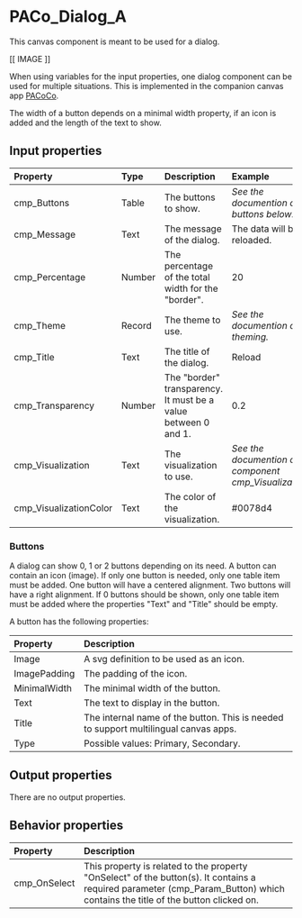 # PACo_Dialog_A

This canvas component is meant to be used for a dialog.

[[ IMAGE ]]

When using variables for the input properties, one dialog component can be used for multiple situations. This is implemented in the companion canvas app [PACoCo](./../PACoCo.md).

The width of a button depends on a minimal width property, if an icon is added and the length of the text to show.

## **Input properties**

| Property | Type | Description | Example |
| :--- | :--- | :--- | :--- |
| cmp_Buttons | Table | The buttons to show. | *See the documention on buttons below.* |
| cmp_Message | Text | The message of the dialog. | The data will be reloaded. |
| cmp_Percentage | Number | The percentage of the total width for the "border". | 20 |
| cmp_Theme | Record | The theme to use. | *See the documention on theming.* |
| cmp_Title | Text | The title of the dialog. | Reload |
| cmp_Transparency| Number | The "border" transparency. It must be a value between 0 and 1. | 0.2 |
| cmp_Visualization | Text | The visualization to use. | *See the documention on the component cmp_Visualization_A.* |
| cmp_VisualizationColor | Text | The color of the visualization. | #0078d4 |

### Buttons
A dialog can show 0, 1 or 2 buttons depending on its need. A button can contain an icon (image). If only one button is needed, only one table item must be added. One button will have a centered alignment. Two buttons will have a right alignment. If 0 buttons should be shown, only one table item must be added where the properties "Text" and "Title" should be empty.

A button has the following properties:

| Property | Description |
| :--- | :--- |
| Image | A svg definition to be used as an icon. |
| ImagePadding | The padding of the icon. |
| MinimalWidth | The minimal width of the button. |
| Text | The text to display in the button. |
| Title | The internal name of the button. This is needed to support multilingual canvas apps. |
| Type | Possible values: Primary, Secondary. |

## **Output properties**

There are no output properties.

## **Behavior properties**

| Property | Description |
| :--- | :--- |
| cmp_OnSelect | This property is related to the property "OnSelect" of the button(s). It contains a required parameter (cmp_Param_Button) which contains the title of the button clicked on. |
